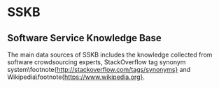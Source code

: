 # SSKB
## Software Service Knowledge Base

The main data sources of SSKB includes the knowledge collected from software crowdsourcing experts, StackOverflow tag synonym system\footnote{http://stackoverflow.com/tags/synonyms} and Wikipedia\footnote{https://www.wikipedia.org}.
